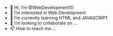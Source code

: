 - 👋 Hi, I’m @WebDevelopment10
- 👀 I’m interested in Web Development
- 🌱 I’m currently learning HTML and JAVASCRIPT
- 💞️ I’m looking to collaborate on ...
- 📫 How to reach me ...

<!---
WebDevelopment10/WebDevelopment10 is a ✨ special ✨ repository because its `README.md` (this file) appears on your GitHub profile.
You can click the Preview link to take a look at your changes.
--->
